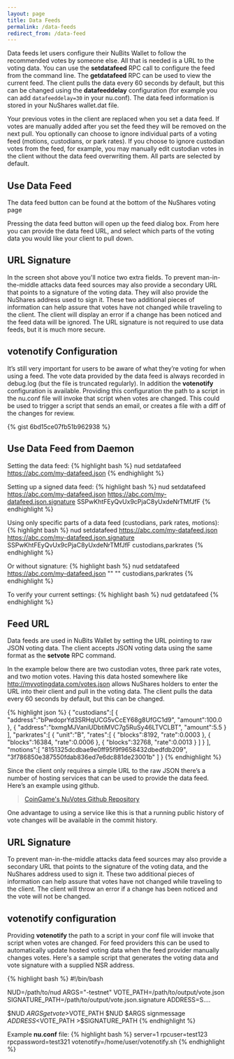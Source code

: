 ```yaml
---
layout: page
title: Data Feeds
permalink: /data-feeds
redirect_from: /data-feed
---
```

Data feeds let users configure their NuBits Wallet to follow the recommended votes by someone else. All that is needed is a URL to the voting data. You can use the **setdatafeed** RPC call to configure the feed from the command line. The **getdatafeed** RPC can be used to view the current feed. The client pulls the data every 60 seconds by default, but this can be changed using the **datafeeddelay** configuration (for example you can add `datafeeddelay=30` in your nu.conf). The data feed information is stored in your NuShares wallet.dat file.

Your previous votes in the client are replaced when you set a data feed. If votes are manually added after you set the feed they will be removed on the next pull. You optionally can choose to ignore individual parts of a voting feed (motions, custodians, or park rates). If you choose to ignore custodian votes from the feed, for example, you may manually edit custodian votes in the client without the data feed overwriting them. All parts are selected by default.

## Use Data Feed

The data feed button can be found at the bottom of the NuShares voting page

Pressing the data feed button will open up the feed dialog box. From here you can provide the data feed URL, and select which parts of the voting data you would like your client to pull down.

## URL Signature

In the screen shot above you'll notice two extra fields. To prevent man-in-the-middle attacks data feed sources may also provide a secondary URL that points to a signature of the voting data. They will also provide the NuShares address used to sign it. These two additional pieces of information can help assure that votes have not changed while traveling to the client. The client will display an error if a change has been noticed and the feed data will be ignored. The URL signature is not required to use data feeds, but it is much more secure.

## votenotify Configuration

It’s still very important for users to be aware of what they’re voting for when using a feed. The vote data provided by the data feed is always recorded in debug.log (but the file is truncated regularly). In addition the **votenotify** configuration is available. Providing this configuration the path to a script in the nu.conf file will invoke that script when votes are changed. This could be used to trigger a script that sends an email, or creates a file with a diff of the changes for review.

{% gist 6bd15ce07fb51b962938 %}

## Use Data Feed from Daemon

Setting the data feed:
{% highlight bash %}
nud setdatafeed https://abc.com/my-datafeed.json
{% endhighlight %}

Setting up a signed data feed:
{% highlight bash %}
nud setdatafeed https://abc.com/my-datafeed.json https://abc.com/my-datafeed.json.signature SSPwKhtFEyQvUx9cPjaC8yUxdeNrTMfJfF
{% endhighlight %}

Using only specific parts of a data feed (custodians, park rates, motions):
{% highlight bash %}
nud setdatafeed https://abc.com/my-datafeed.json https://abc.com/my-datafeed.json.signature SSPwKhtFEyQvUx9cPjaC8yUxdeNrTMfJfF custodians,parkrates
{% endhighlight %}

Or without signature:
{% highlight bash %}
nud setdatafeed https://abc.com/my-datafeed.json "" "" custodians,parkrates
{% endhighlight %}

To verify your current settings:
{% highlight bash %}
nud getdatafeed
{% endhighlight %}

## Feed URL

Data feeds are used in NuBits Wallet by setting the URL pointing to raw JSON voting data. The client accepts JSON voting data using the same format as the **setvote** RPC command.

In the example below there are two custodian votes, three park rate votes, and two motion votes. Having this data hosted somewhere like http://myvotingdata.com/votes.json allows NuShares holders to enter the URL into their client and pull in the voting data. The client pulls the data every 60 seconds by default, but this can be changed.

{% highlight json %}
{
   "custodians":[
      {
         "address":"bPwdoprYd3SRHqUCG5vCcEY68g8UfGC1d9",
         "amount":100.0
      },
      {
         "address":"bxmgMJVaniUDbtiMVC7g5RuSy46LTVCLBT",
         "amount":5.5
      }
   ],
   "parkrates":[
      {
         "unit":"B",
         "rates":[
            {
               "blocks":8192,
               "rate":0.0003
            },
            {
               "blocks":16384,
               "rate":0.0006
            },
            {
               "blocks":32768,
               "rate":0.0013
            }
         ]
      }
   ],
   "motions":[
      "8151325dcdbae9e0ff95f9f9658432dbedfdb209",
      "3f786850e387550fdab836ed7e6dc881de23001b"
   ]
}
{% endhighlight %}

Since the client only requires a simple URL to the raw JSON there’s a number of hosting services that can be used to provide the data feed. Here’s an example using github.

> [CoinGame's NuVotes Github Repository](https://github.com/CoinGame/CoinGame-NuVotes-Testnet)

One advantage to using a service like this is that a running public history of vote changes will be available in the commit history.

## URL Signature

To prevent man-in-the-middle attacks data feed sources may also provide a secondary URL that points to the signature of the voting data, and the NuShares address used to sign it. These two additional pieces of information can help assure that votes have not changed while traveling to the client. The client will throw an error if a change has been noticed and the vote will not be changed.

## votenotify configuration

Providing **votenotify** the path to a script in your conf file will invoke that script when votes are changed. For feed providers this can be used to automatically update hosted voting data when the feed provider manually changes votes. Here's a sample script that generates the voting data and vote signature with a supplied NSR address.

{% highlight bash %}
#!/bin/bash

NUD=/path/to/nud
ARGS="-testnet"
VOTE_PATH=/path/to/output/vote.json
SIGNATURE_PATH=/path/to/output/vote.json.signature
ADDRESS=S....

$NUD $ARGS getvote >$VOTE_PATH
$NUD $ARGS signmessage $ADDRESS <$VOTE_PATH >$SIGNATURE_PATH
{% endhighlight %}

Example **nu.conf** file:
{% highlight bash %}
server=1
rpcuser=test123
rpcpassword=test321
votenotify=/home/user/votenotify.sh
{% endhighlight %}
